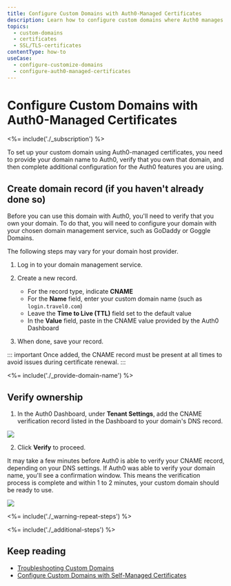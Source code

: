 ```yaml
---
title: Configure Custom Domains with Auth0-Managed Certificates
description: Learn how to configure custom domains where Auth0 manages the SSL/TLS certificates. 
topics:
  - custom-domains
  - certificates
  - SSL/TLS-certificates
contentType: how-to
useCase: 
  - configure-customize-domains
  - configure-auth0-managed-certificates
---
```


# Configure Custom Domains with Auth0-Managed Certificates

<%= include('./_subscription') %>

To set up your custom domain using Auth0-managed certificates, you need to provide your domain name to Auth0, verify that you own that domain, and then complete additional configuration for the Auth0 features you are using.

## Create domain record (if you haven't already done so)

Before you can use this domain with Auth0, you'll need to verify that you own your domain. To do that, you will need to configure your domain with your chosen domain management service, such as GoDaddy or Goggle Domains. 

The following steps may vary for your domain host provider.

1. Log in to your domain management service.

2. Create a new record.

	* For the record type, indicate **CNAME**
	* For the **Name** field, enter your custom domain name (such as `login.travel0.com`)
	* Leave the **Time to Live (TTL)** field set to the default value
	* In the **Value** field, paste in the CNAME value provided by the Auth0 Dashboard

3. When done, save your record.

  ::: important
  Once added, the CNAME record must be present at all times to avoid issues during certificate renewal.
  :::

<%= include('./_provide-domain-name') %>

## Verify ownership

1. In the Auth0 Dashboard, under **Tenant Settings**, add the CNAME verification record listed in the Dashboard to your domain's DNS record.

  ![](/media/articles/custom-domains/auth0-managed.png)

2. Click **Verify** to proceed.

  It may take a few minutes before Auth0 is able to verify your CNAME record, depending on your DNS settings. If Auth0 was able to verify your domain name, you'll see a confirmation window. This means the verification process is complete and within 1 to 2 minutes, your custom domain should be ready to use.

  ![](/media/articles/custom-domains/domain-verification.png)

<%= include('./_warning-repeat-steps') %>

<%= include('./_additional-steps') %>

## Keep reading

* [Troubleshooting Custom Domains](/custom-domains/troubleshoot-custom-domains)
* [Configure Custom Domains with Self-Managed Certificates](/custom-domains/self-managed-certificates)